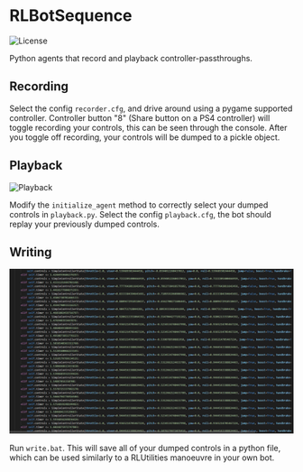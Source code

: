 # RLBotSequence
![License](https://img.shields.io/github/license/robbai/RLBotSequence)

Python agents that record and playback controller-passthroughs.

## Recording
Select the config `recorder.cfg`, and drive around using a pygame supported controller.
Controller button "8" (Share button on a PS4 controller) will toggle recording your controls, this can be seen through the console.
After you toggle off recording, your controls will be dumped to a pickle object.

## Playback
![Playback](playback.gif)

Modify the `initialize_agent` method to correctly select your dumped controls in `playback.py`.
Select the config `playback.cfg`, the bot should replay your previously dumped controls.

## Writing
![Writing](writing.png)

Run `write.bat`.
This will save all of your dumped controls in a python file, which can be used similarly to a RLUtilities manoeuvre in your own bot.
